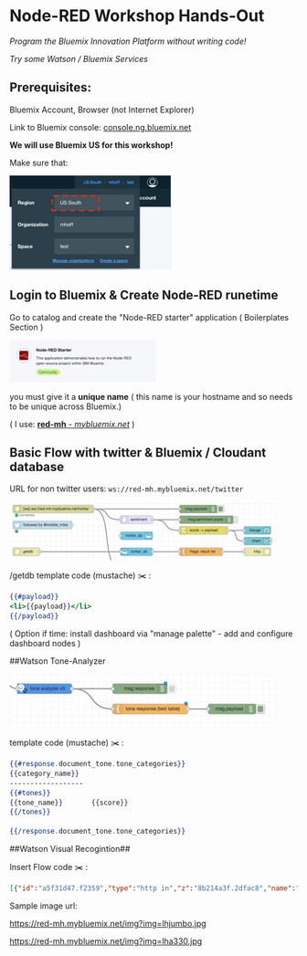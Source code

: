 
# Node-RED Workshop Hands-Out

 _Program the Bluemix Innovation Platform without writing code!_

_Try some Watson / Bluemix Services_

## Prerequisites:         

Bluemix Account, Browser (not Internet Explorer) 

Link to Bluemix console:   [console.ng.bluemix.net](https://console.ng.bluemix.net)

**We will use Bluemix US for this workshop!**

Make sure that:

![bmx org](doc_img/bmx_org.jpg)

## Login to Bluemix & Create Node-RED  runetime

Go to catalog and create the "Node-RED starter" application ( Boilerplates Section )

![bmx starter](doc_img/bmx_nodeRED_starter.jpg)
 
you must give it a **unique name** ( this name is your hostname and so needs to be unique across Bluemix.)

( I use:  [**red-mh** - _mybluemix.net_](https://red-mh.mybluemix.net) )


## Basic Flow with twitter &  Bluemix / Cloudant database

URL for non twitter users:  ```ws://red-mh.mybluemix.net/twitter```

![twitter_flow](doc_img/twitter_flow.jpg)

/getdb  template code (mustache) :scissors: :

```mustache
{{#payload}}
<li>{{payload}}</li>
{{/payload}}    
```
( Option if time: install dashboard via "manage palette"  -  add  and configure dashboard nodes  )


##Watson Tone-Analyzer

![tone_ana](doc_img/tone_ana.jpg)


template code (mustache)  :scissors: :

```mustache
{{#response.document_tone.tone_categories}}
{{category_name}}
------------------
{{#tones}}
{{tone_name}}       {{score}}
{{/tones}}

{{/response.document_tone.tone_categories}}
```


##Watson Visual Recogintion##

Insert Flow code  :scissors: :

```json
[{"id":"a5f31d47.f2359","type":"http in","z":"8b214a3f.2dfac8","name":"","url":"/reco","method":"get","swaggerDoc":"","x":100,"y":440,"wires":[["bdb45433.38ed88"]]},{"id":"bdb45433.38ed88","type":"switch","z":"8b214a3f.2dfac8","name":"Check imageurl param","property":"payload.imageurl","propertyType":"msg","rules":[{"t":"null"},{"t":"else"}],"checkall":"false","outputs":2,"x":280,"y":440,"wires":[["a2b20031.9e3ab"],["44676e37.a2a16"]]},{"id":"a2b20031.9e3ab","type":"template","z":"8b214a3f.2dfac8","name":"Page: get imageurl","field":"payload","fieldType":"msg","format":"html","syntax":"mustache","template":"<h1>Node-RED Watson Visual Recognition</h1>\nEnter a image URL:\n<form  action=\"{{req._parsedUrl.pathname}}\">\n    <input type=\"url\" size=\"50\" name=\"imageurl\"/>\n    <input type=\"submit\" value=\"Analyze\"/>\n</form>\n","x":769,"y":434,"wires":[["7cced6c2.ec06e8","1a4971d0.7386fe"]]},{"id":"44676e37.a2a16","type":"change","z":"8b214a3f.2dfac8","name":"imgurl -> payload","rules":[{"t":"set","p":"payload","pt":"msg","to":"payload.imageurl","tot":"msg"}],"action":"","property":"","from":"","to":"","reg":false,"x":270,"y":500,"wires":[["da8e2bc9.4e0688"]]},{"id":"7cced6c2.ec06e8","type":"http response","z":"8b214a3f.2dfac8","name":"HTTP Response","x":1019,"y":434,"wires":[]},{"id":"1a4971d0.7386fe","type":"debug","z":"8b214a3f.2dfac8","name":"","active":false,"console":"false","complete":"true","x":990,"y":500,"wires":[]},{"id":"da8e2bc9.4e0688","type":"visual-recognition-v3","z":"8b214a3f.2dfac8","name":"Classify an image","apikey":"","image-feature":"classifyImage","lang":"en","x":490,"y":500,"wires":[["2682797a.fe6bc6","d207ffe1.e2d17","6223d22b.1b913c"]]},{"id":"d207ffe1.e2d17","type":"template","z":"8b214a3f.2dfac8","name":"Page: result table","field":"payload","fieldType":"msg","format":"html","syntax":"mustache","template":"<h1>Node-RED Watson Visual Recognition - output</h1>\n\nAnalyzed image: {{{result.images.0.resolved_url}}}  <br/>\n<img src=\"{{result.images.0.resolved_url}}\" height='200'/>\n\n<table>\n<th>Class</th><th>Score</th>\n{{#result.images.0.classifiers.0.classes}}\n<tr><td>{{class}}</td><td>{{score}}</td></tr>\n{{/result.images.0.classifiers.0.classes}}\n</table>\n\n<form  action=\"{{req._parsedUrl.pathname}}\">\n    <input type=\"submit\" value=\"Try again\"/>\n</form>\n","x":770,"y":500,"wires":[["7cced6c2.ec06e8","1a4971d0.7386fe"]]},{"id":"2682797a.fe6bc6","type":"debug","z":"8b214a3f.2dfac8","name":"","active":true,"console":"false","complete":"result","x":750,"y":540,"wires":[]},{"id":"6223d22b.1b913c","type":"template","z":"8b214a3f.2dfac8","name":"result  (text table)","field":"payload","fieldType":"msg","format":"handlebars","syntax":"mustache","template":"Analyzed image: \n{{{result.images.0.resolved_url}}}  \n\nClass              Score\n{{#result.images.0.classifiers.0.classes}}\n{{class}}               {{score}}\n{{/result.images.0.classifiers.0.classes}}\n","x":770,"y":580,"wires":[["632fb744.353dc8"]]},{"id":"632fb744.353dc8","type":"debug","z":"8b214a3f.2dfac8","name":"","active":true,"console":"false","complete":"false","x":990,"y":580,"wires":[]}]
```

Sample image url:


https://red-mh.mybluemix.net/img?img=lhjumbo.jpg



https://red-mh.mybluemix.net/img?img=lha330.jpg